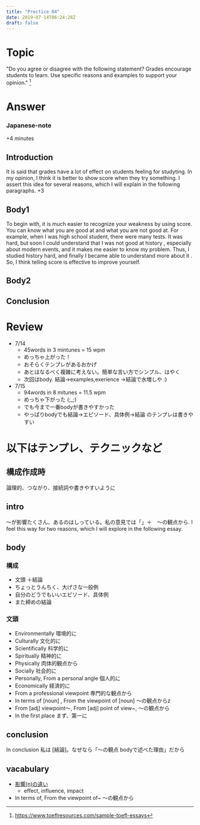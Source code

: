 ```yaml
---
title: "Prectice 04"
date: 2019-07-14T06:24:28Z
draft: false
---
```


# Topic
"Do you agree or disagree with the following statement? Grades encourage students to learn. Use specific reasons and examples to support your opinion."
[^quoted from]

[^quoted from]: https://www.toeflresources.com/sample-toefl-essays

# Answer
### Japanese-note
+4 minutes
## Introduction
It is said that grades have a lot of effect on students feeling for studyting. In my opinion, I think it is better to show score when they try something. I assert this idea for several reasons, which I will explain in the following paragraphs. +3

## Body1
To begin with, it is much easier to recognize your weakness by using score. You can know what you are good at and what you are not good at. For example, when I was high school student, there were many tests. It was hard, but soon I could understand that I was not good at history , especially about modern events, and it makes me easier to know my problem. Thus, I studied history hard, and finally I became able to understand more about it . So, I think telling score is effective to improve yourself.
## Body2

## Conclusion

# Review
* 7/14
  * 45words in 3 mintunes = 15 wpm 
  * めっちゃ上がった！
  * おそらくテンプレがあるおかげ
  * あとはなるべく複雑に考えない。簡単な言い方でシンプル、はやく
  * 次回はbody. 結論→examples,exerience →結論で水増しや :)
*  7/15
   *  94words in 8 mitunes = 11.5 wpm
   *  めっちゃ下がった (;_;)
   *  でも今まで一番bodyが書きやすかった
   *  やっぱりbodyでも結論→エピソード、具体例→結論 のテンプレは書きやすい

# 以下はテンプレ、テクニックなど
## 構成作成時
論理的、つながり、接続詞や書きやすいように

## intro
〜が影響たくさん、あるのはしっている。私の意見では「」＋　〜の観点から. I feel this way for two reasons, which I will explore in the following essay.

## body
### 構成
* 文頭 ＋結論
* ちょっとうんちく、大げさな一般例
* 自分のどうでもいいエピソード、具体例
* また締めの結論

### 文頭
* Environmentally 環境的に
* Culturally 文化的に
* Scientifically 科学的に
* Spiritually 精神的に
* Physically 肉体的観点から
* Socially 社会的に
* Personally, From a personal angle 個人的に
* Economically 経済的に
* From a professional viewpoint 専門的な観点から
* In terms of [noun] , From the viewpoint of [noun]  〜の観点からz<!--  -->
* From [adj] viewpoint～, From [adj] point of view~, 〜の観点から
* In the first place まず、第一に


## conclusion
In conclusion 私は [結論]。なぜなら「〜の観点 bodyで述べた理由」だから

## vacabulary
* [影響(n)の違い](https://je.at.webry.info/201209/article_29.html)
  * effect, influence, impact 
* In terms of, From the viewpoint of~ 〜の観点から